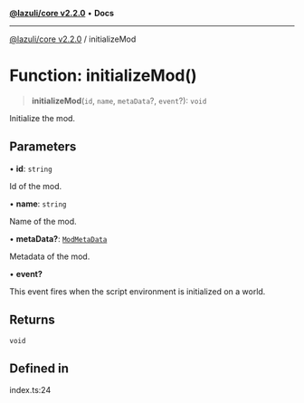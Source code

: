 [**@lazuli/core v2.2.0**](../README.md) • **Docs**

***

[@lazuli/core v2.2.0](../globals.md) / initializeMod

# Function: initializeMod()

> **initializeMod**(`id`, `name`, `metaData`?, `event`?): `void`

Initialize the mod.

## Parameters

• **id**: `string`

Id of the mod.

• **name**: `string`

Name of the mod.

• **metaData?**: [`ModMetaData`](../interfaces/ModMetaData.md)

Metadata of the mod.

• **event?**

This event fires when the script environment is initialized on a world.

## Returns

`void`

## Defined in

index.ts:24
